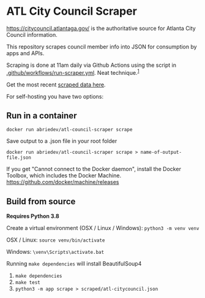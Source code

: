 # ATL City Council Scraper

https://citycouncil.atlantaga.gov/ is the authoritative source for Atlanta City Council information.

This repository scrapes council member info into JSON for consumption by apps and APIs.

Scraping is done at 11am daily via Github Actions using the script in [.github/workflows/run-scraper.yml](.github/workflows/run-scraper.yml). Neat technique.<sup>[1](https://simonwillison.net/2020/Oct/9/git-scraping/)</sup>

Get the most recent [scraped data here](scraped/atl-citycouncil.json).

For self-hosting you have two options:

## Run in a container

`docker run abriedev/atl-council-scraper scrape`

Save output to a .json file in your root folder

`docker run abriedev/atl-council-scraper scrape > name-of-output-file.json`

If you get "Cannot connect to the Docker daemon", 
install the Docker Toolbox, which includes the Docker Machine.
https://github.com/docker/machine/releases

## Build from source

__Requires Python 3.8__

Create a virtual environment (OSX / Linux / Windows):
`python3 -m venv venv`

OSX / Linux:
`source venv/bin/activate`

Windows:
`\venv\Scripts\activate.bat`

Running `make dependencies` will install BeautifulSoup4

1. `make dependencies`
2. `make test`
3. `python3 -m app scrape > scraped/atl-citycouncil.json`